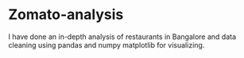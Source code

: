 # Zomato-analysis
I have done an in-depth analysis of restaurants in Bangalore and data cleaning using pandas and numpy matplotlib for visualizing. 
